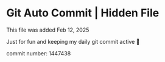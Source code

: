 # Git Auto Commit | Hidden File

This file was added Feb 12, 2025

Just for fun and keeping my daily git commit active 🤪

commit number: 1447438
